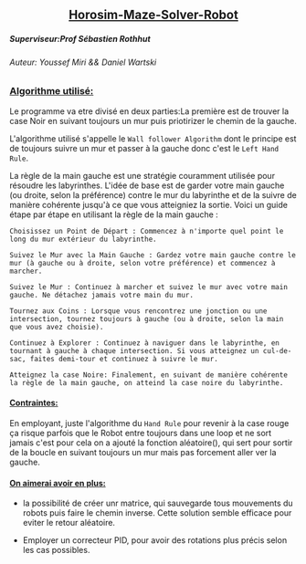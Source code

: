 ## <p align="center"><ins>Horosim-Maze-Solver-Robot
##### Superviseur:Prof Sébastien Rothhut
###### Auteur: Youssef Miri && Daniel Wartski
### <ins> Algorithme utilisé:

 
 Le programme va etre divisé en deux parties:La première est de trouver la case Noir en suivant toujours un mur puis priotirizer le chemin de la gauche.
 
 L'algorithme utilisé s'appelle le `Wall follower Algorithm` dont le principe est de toujours suivre un mur et passer à la gauche donc c'est le `Left Hand Rule`.

 La règle de la main gauche est une stratégie couramment utilisée pour résoudre les labyrinthes. L'idée de base est de garder votre main gauche (ou droite, selon la préférence) contre le mur du labyrinthe et de la suivre de manière cohérente jusqu'à ce que vous atteigniez la sortie. Voici un guide étape par étape en utilisant la règle de la main gauche :

    Choisissez un Point de Départ : Commencez à n'importe quel point le long du mur extérieur du labyrinthe.

    Suivez le Mur avec la Main Gauche : Gardez votre main gauche contre le mur (à gauche ou à droite, selon votre préférence) et commencez à marcher.

    Suivez le Mur : Continuez à marcher et suivez le mur avec votre main gauche. Ne détachez jamais votre main du mur.

    Tournez aux Coins : Lorsque vous rencontrez une jonction ou une intersection, tournez toujours à gauche (ou à droite, selon la main que vous avez choisie).

    Continuez à Explorer : Continuez à naviguer dans le labyrinthe, en tournant à gauche à chaque intersection. Si vous atteignez un cul-de-sac, faites demi-tour et continuez à suivre le mur.

    Atteignez la case Noire: Finalement, en suivant de manière cohérente la règle de la main gauche, on atteind la case noire du labyrinthe.


#### <ins>Contraintes:

En employant, juste l'algorithme du `Hand Rule` pour revenir à la case rouge ça risque parfois que le Robot entre toujours dans une loop et ne sort jamais c'est pour cela on a ajouté la fonction aléatoire(), qui sert pour sortir de la boucle en suivant toujours un mur mais pas forcement aller ver la gauche. 

#### <ins>On aimerai avoir en plus:

- la possibilité de créer unr matrice, qui sauvegarde tous mouvements du robots puis faire le chemin inverse.
  Cette solution semble efficace pour eviter le retour aléatoire. 
  
- Employer un correcteur PID, pour avoir des rotations plus précis selon les cas possibles.



